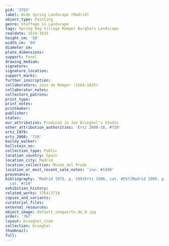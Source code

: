 ```yaml
---
pid: '3763'
label: Wide Spring Landscape (Madrid)
object_type: Painting
genre: Staffage in Landscape
tags: Spring Dog Village Momper Burghers Landscape
realdate: 1610-1615
height_cm: '58'
width_cm: '84'
diameter_cm: 
plate_dimensions: 
support: Panel
drawing_medium: 
signature: 
signature_location: 
support_marks: 
further_inscription: 
collaborators: Joos de Momper (1564-1635)
collaborator_notes: 
collectors_patrons: 
print_type: 
print_notes: 
printmaker: 
publisher: 
states: 
our_attribution: Produced in Jan Brueghel's Studio
other_attribution_authorities: 'Ertz 2008-10, #719'
ertz_1979: 
ertz_2008: '719'
bailey_walker: 
hollstein_no: 
collection_type: Public
location_country: Spain
location_city: Madrid
location_collection: Museo del Prado
location_or_most_recent_sale_notes: 'inv. #1589'
provenance: 
bibliography: 'Madrid 1975, p. 199|Ertz 1986, cat. #557|Madrid 1995, p. 754|Ertz 2008-10,
  cat. #719'
exhibition_history: 
related_works: 3764|3718
copies_and_variants: 
curatorial_files: 
external_resources: 
object_image: default_images/to_do_0.jpg
order: '787'
layout: brueghel_item
collection: brueghel
thumbnail: 
full: 
---
```

